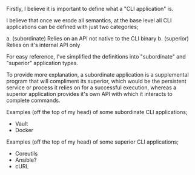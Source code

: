 Firstly, I believe it is important to define what a "CLI application" is.

I believe that once we erode all semantics, at the base level all CLI applications can be defined with just two categories;

a. (subordinate) Relies on an API not native to the CLI binary
b. (superior) Relies on it's internal API only

For easy reference, I've simplified the definitions into "subordinate" and "superior" application types.

To provide more explanation, a subordinate application is a supplemental program that will compliment its superior, which would be the persistent service or process it relies on for a successful execution, whereas a superior application provides it's own API with which it interacts to complete commands.

Examples (off the top of my head) of some subordinate CLI applications;

- Vault
- Docker

Examples (off the top of my head) of some superior CLI applications;

- Coreutils
- Ansible?
- cURL
